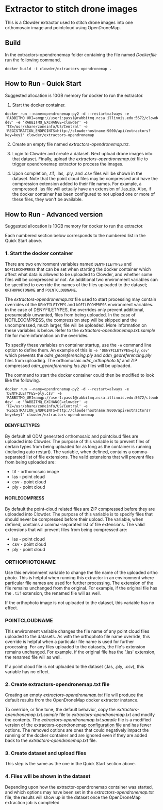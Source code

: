 Extractor to stitch drone images
=================================================

This is a Clowder extractor used to stitch drone images into one orthomosaic image and pointcloud using OpenDroneMap.

## Build
In the extractors-opendronemap folder containing the file named *Dockerfile* run the following command.
```
docker build -t clowder/extractors-opendronemap .
```
## How to Run - Quick Start
Suggested allocation is 10GB memory for docker to run the extractor.

1. Start the docker container.
```
docker run --name=opendronemap-py2 -d --restart=always -e 'RABBITMQ_URI=amqp://user1:pass1@rabbitmq.ncsa.illinois.edu:5672/clowder-dev' -e 'RABBITMQ_EXCHANGE=clowder' -e 'TZ=/usr/share/zoneinfo/US/Central' -e 'REGISTRATION_ENDPOINTS=http://clowderhostname:9000/api/extractors?key=key1' clowder/extractors-opendronemap
```

2. Create an empty file named *extractors-opendronemap.txt*.

3. Login to Clowder and create a dataset. Next upload drone images into that dataset. Finally, upload the *extractors-opendronemap.txt* file to trigger opendronemap extractor to process the images.

4. Upon completion, .tif, .las, .ply, and .csv files will be shown in the dataset.
Note that the point cloud files may be compressed and have the compression extension added to their file names.
For example, a compressed .las file will actually have an extension of .las.zip.
Also, if the docker container has been configured to not upload one or more of these files, they won't be available.

## How to Run - Advanced version

Suggested allocation is 10GB memory for docker to run the extractor.

Each numbered section below corresponds to the numbered list in the Quick Start above.

### 1. Start the docker container

There are two environment variables named `DENYFILETYPES` and `NOFILECOMPRESS` that can be set when starting the docker container which affect what data is allowed to be uploaded to Clowder, and whether some files will be compressed or not.
An additional two environment variables can be specified to override the names of the files uploaded to the dataset; `ORTHOPHOTONAME` and `POINTCLOUDNAME`.

The *extractors-opendronemap.txt* file used to start processing may contain overrides of the `DENYFILETYPES` and `NOFILECOMPRESS` environment variables.
In the case of DENYFILETYPES, the overrides only prevent additional, presumeably unwanted, files from being uploaded.
In the case of NOFILECOMPRESS, the compression step will be skipped and the uncompressed, much larger, file will be uploaded.
More information on these variables is below.
Refer to the *extractors-opendronemap.txt.sample* file for more information on the overrides.

To specify these variables on container startup, use the `-e` command line option to define them.
An example of this is `-e 'DENYFILETYPES=ply,csv'` which prevents the *odm_georeferencing.ply* and *odm_georeferencing.ply* files from uploading.
The orthomosaic *odm_orthophoto.tif* and ZIP compressed *odm_georeferencing.las.zip* files will be uploaded.

The command to start the docker container could then be modified to look like the following.
```
docker run --name=opendronemap-py2 -d --restart=always -e 'DENYFILETYPES=ply,csv' -e 'RABBITMQ_URI=amqp://user1:pass1@rabbitmq.ncsa.illinois.edu:5672/clowder-dev' -e 'RABBITMQ_EXCHANGE=clowder' -e 'TZ=/usr/share/zoneinfo/US/Central' -e 'REGISTRATION_ENDPOINTS=http://clowderhostname:9000/api/extractors?key=key1' clowder/extractors-opendronemap
```

#### DENYFILETYPES
By default all ODM generated orthomosaic and pointcloud files are uploaded into Clowder.
The purpose of this variable is to prevent files of certain types from being uploaded for as long as the container is running (including auto restart).
The variable, when defined, contains a comma-separated list of file extensions.
The valid extensions that will prevent files from being uploaded are:
* tif - orthomosaic image
* las - point cloud
* csv - point cloud
* ply - point cloud

#### NOFILECOMPRESS
By default the point-cloud related files are ZIP compressed before they are uploaded into Clowder.
The purpose of this variable is to specify files that should never be compressed before their upload.
The variable, when defined, contains a comma-separated list of file extensions.
The valid extensions that will prevent files from being compressed are:
* las - point cloud
* csv - point cloud
* ply - point cloud

### ORTHOPHOTONAME
Use this environment variable to change the file name of the uploaded ortho photo.
This is helpful when running this extractor in an environment where particular file names are used for further processing.
The extension of the file remains unchanged from the original.
For example, if the original file has the `.tif` extension, the renamed file will as well.

If the orthophoto image is not uploaded to the dataset, this variable has no effect.

### POINTCLOUDNAME
This environment variable changes the file name of any point cloud files uploaded to the datasets.
As with the orthophoto file name override, this override is helpful when a particular file name is used for further processing.
For any files uploaded to the datasets, the file's extension remains unchanged.
For example. if the original file has the '.las' extension, the renamed file will as well.

If a point cloud file is not uploaded to the dataset (.las, .ply, .csv), this variable has no effect.

### 2. Create extractors-opendronemap.txt file

Creating an empty *extractors-opendronemap.txt* file will produce the default results from the OpenDroneMap docker extractor instance.

To override, or fine tune, the default behavior, copy the *extractors-opendronemap.txt.sample* file to *extractors-opendronemap.txt* and modify the contents.
The *extractors-opendronemap.txt.sample* file is a modified version of the extractors-opendronemap [configuration file](https://opensource.ncsa.illinois.edu/bitbucket/projects/CATS/repos/extractors-opendronemap/browse/settings.yaml) and has fewer options.
The removed options are ones that could negatively impact the running of the docker container and are ignored even if they are added back to the *extractors-opendronemap.txt* file.

### 3. Create dataset and upload files

This step is the same as the one in the Quick Start section above.

### 4. Files will be shown in the dataset

Depending upon how the extractor-opendronemap container was started, and which options may have been set in the *extractors-opendronemap.txt* file, the results will show up in the dataset once the OpenDroneMap extraction job is completed
